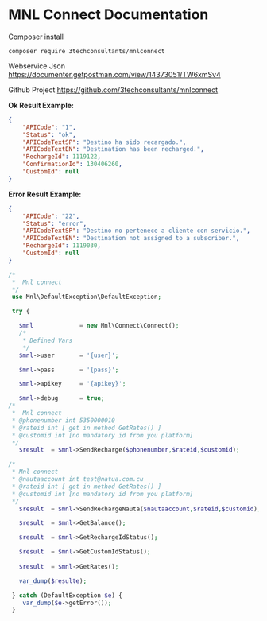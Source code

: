 # MNL Connect Documentation

  Composer install

    composer require 3techconsultants/mnlconnect
    
Webservice Json
    https://documenter.getpostman.com/view/14373051/TW6xmSv4

Github Project
    https://github.com/3techconsultants/mnlconnect

**Ok Result Example:**
```json
{
    "APICode": "1",
    "Status": "ok",
    "APICodeTextSP": "Destino ha sido recargado.",
    "APICodeTextEN": "Destination has been recharged.",
    "RechargeId": 1119122,
    "ConfirmationId": 130406260,
    "CustomId": null
}
```


**Error Result Example:**
```json
{
    "APICode": "22",
    "Status": "error",
    "APICodeTextSP": "Destino no pertenece a cliente con servicio.",
    "APICodeTextEN": "Destination not assigned to a subscriber.",
    "RechargeId": 1119030,
    "CustomId": null
}
```

```php
/*
 *  Mnl connect
 */
 use Mnl\DefaultException\DefaultException;

 try {

   $mnl             = new Mnl\Connect\Connect();
   /*
    * Defined Vars
    */
   $mnl->user       = '{user}';

   $mnl->pass       = '{pass}';

   $mnl->apikey     = '{apikey}';

   $mnl->debug      = true;
/*
 *  Mnl connect
 * @phonenumber int 5350000010
 * @rateid int [ get in method GetRates() ]
 * @customid int [no mandatory id from you platform]
 */
   $result  = $mnl->SendRecharge($phonenumber,$rateid,$customid);

/*
 * Mnl connect
 * @nautaaccount int test@natua.com.cu
 * @rateid int [ get in method GetRates() ]
 * @customid int [no mandatory id from you platform]
 */
   $result  = $mnl->SendRechargeNauta($nautaaccount,$rateid,$customid);

   $result  = $mnl->GetBalance();

   $result  = $mnl->GetRechargeIdStatus();

   $result  = $mnl->GetCustomIdStatus();
   
   $result  = $mnl->GetRates();

   var_dump($resulte);

 } catch (DefaultException $e) {
 	var_dump($e->getError());
 }

```
